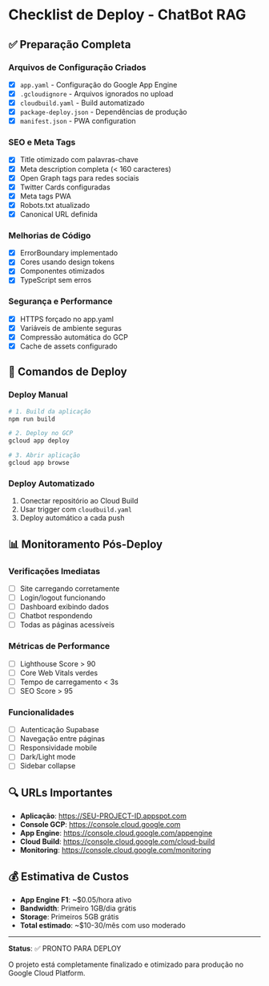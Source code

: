 # Checklist de Deploy - ChatBot RAG

## ✅ Preparação Completa

### Arquivos de Configuração Criados
- [x] `app.yaml` - Configuração do Google App Engine
- [x] `.gcloudignore` - Arquivos ignorados no upload
- [x] `cloudbuild.yaml` - Build automatizado
- [x] `package-deploy.json` - Dependências de produção
- [x] `manifest.json` - PWA configuration

### SEO e Meta Tags
- [x] Title otimizado com palavras-chave
- [x] Meta description completa (< 160 caracteres)
- [x] Open Graph tags para redes sociais
- [x] Twitter Cards configuradas
- [x] Meta tags PWA
- [x] Robots.txt atualizado
- [x] Canonical URL definida

### Melhorias de Código
- [x] ErrorBoundary implementado
- [x] Cores usando design tokens
- [x] Componentes otimizados
- [x] TypeScript sem erros

### Segurança e Performance
- [x] HTTPS forçado no app.yaml
- [x] Variáveis de ambiente seguras
- [x] Compressão automática do GCP
- [x] Cache de assets configurado

## 🚀 Comandos de Deploy

### Deploy Manual
```bash
# 1. Build da aplicação
npm run build

# 2. Deploy no GCP
gcloud app deploy

# 3. Abrir aplicação
gcloud app browse
```

### Deploy Automatizado
1. Conectar repositório ao Cloud Build
2. Usar trigger com `cloudbuild.yaml`
3. Deploy automático a cada push

## 📊 Monitoramento Pós-Deploy

### Verificações Imediatas
- [ ] Site carregando corretamente
- [ ] Login/logout funcionando
- [ ] Dashboard exibindo dados
- [ ] Chatbot respondendo
- [ ] Todas as páginas acessíveis

### Métricas de Performance
- [ ] Lighthouse Score > 90
- [ ] Core Web Vitals verdes
- [ ] Tempo de carregamento < 3s
- [ ] SEO Score > 95

### Funcionalidades
- [ ] Autenticação Supabase
- [ ] Navegação entre páginas
- [ ] Responsividade mobile
- [ ] Dark/Light mode
- [ ] Sidebar collapse

## 🔍 URLs Importantes

- **Aplicação**: https://SEU-PROJECT-ID.appspot.com
- **Console GCP**: https://console.cloud.google.com
- **App Engine**: https://console.cloud.google.com/appengine
- **Cloud Build**: https://console.cloud.google.com/cloud-build
- **Monitoring**: https://console.cloud.google.com/monitoring

## 💰 Estimativa de Custos

- **App Engine F1**: ~$0.05/hora ativo
- **Bandwidth**: Primeiro 1GB/dia grátis
- **Storage**: Primeiros 5GB grátis
- **Total estimado**: ~$10-30/mês com uso moderado

---

**Status**: ✅ PRONTO PARA DEPLOY

O projeto está completamente finalizado e otimizado para produção no Google Cloud Platform.